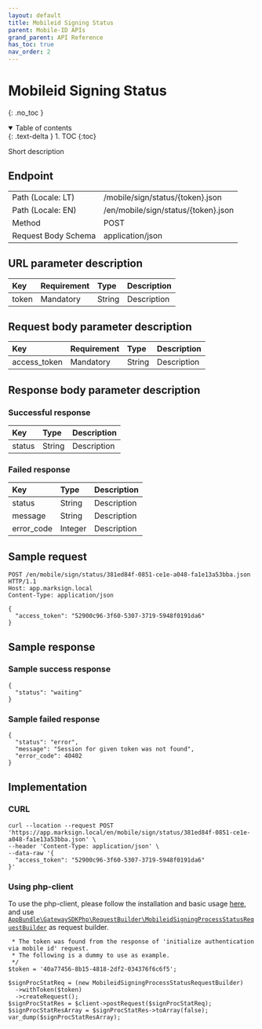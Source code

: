 ```yaml
---
layout: default
title: Mobileid Signing Status
parent: Mobile-ID APIs
grand_parent: API Reference
has_toc: true
nav_order: 2
---
```


# Mobileid Signing Status
{: .no_toc }

<details open markdown="block">
  <summary>
    Table of contents
  </summary>
  {: .text-delta }
1. TOC
{:toc}
</details>

Short description

## Endpoint

<table>
  <tbody>
    <tr>
      <td>Path (Locale: LT)</td>
      <td>/mobile/sign/status/{token}.json</td>
    </tr>
    <tr>
      <td>Path (Locale: EN)</td>
      <td>/en/mobile/sign/status/{token}.json</td>
    </tr>
    <tr>
      <td>Method</td>
      <td>POST</td>
    </tr>
    <tr>
      <td>Request Body Schema</td>
      <td>application/json</td>
    </tr>
  </tbody>
</table>

## URL parameter description

| Key | Requirement | Type | Description |
| :--- | :--- | :--- | :--- |
| token | Mandatory | String | Description |

## Request body parameter description

| Key | Requirement | Type | Description |
| :--- | :--- | :--- | :--- |
| access_token | Mandatory | String | Description |



## Response body parameter description

### Successful response

| Key | Type | Description |
| :--- | :--- | :--- |
| status | String | Description |



### Failed response

| Key | Type | Description |
| :--- | :--- | :--- |
| status | String | Description |
| message | String | Description |
| error_code | Integer | Description |



## Sample request

```
POST /en/mobile/sign/status/381ed84f-0851-ce1e-a048-fa1e13a53bba.json HTTP/1.1
Host: app.marksign.local
Content-Type: application/json

{
  "access_token": "52900c96-3f60-5307-3719-5948f0191da6"
}
```

## Sample response

### Sample success response

```
{
  "status": "waiting"
}
```

### Sample failed response

```
{
  "status": "error",
  "message": "Session for given token was not found",
  "error_code": 40402
}
```

## Implementation

### CURL

```
curl --location --request POST 'https://app.marksign.local/en/mobile/sign/status/381ed84f-0851-ce1e-a048-fa1e13a53bba.json' \
--header 'Content-Type: application/json' \
--data-raw '{
  "access_token": "52900c96-3f60-5307-3719-5948f0191da6"
}'
```

### Using php-client

To use the php-client, please follow the installation and basic usage [here](/documentation/sdk-php-client.html#usage), and use [`AppBundle\GatewaySDKPhp\RequestBuilder\MobileidSigningProcessStatusRequestBuilder`](/documentation/class-ref/GatewaySDKPhp/RequestBuilder/MobileidSigningProcessStatusRequestBuilder.html) as request builder.

```
 * The token was found from the response of 'initialize authentication via mobile id' request.
 * The following is a dummy to use as example.
 */
$token = '40a77456-8b15-4818-2df2-034376f6c6f5';

$signProcStatReq = (new MobileidSigningProcessStatusRequestBuilder)
  ->withToken($token)
  ->createRequest();
$signProcStatRes = $client->postRequest($signProcStatReq);
$signProcStatResArray = $signProcStatRes->toArray(false);
var_dump($signProcStatResArray);

```
